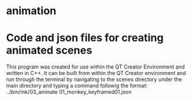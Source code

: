 animation
=========

Code and json files for creating animated scenes
=========

This program was created for use within the QT Creator Environment and written in C++.
It can be built from within the QT Creator environment and run through the terminal
by navigating to the scenes directory under the main directory and typing a command followig the format:
../bin/mk/03_animate 01_monkey_keyframed01.json
